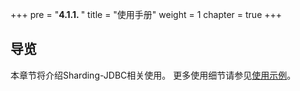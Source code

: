 +++
pre = "<b>4.1.1. </b>"
title = "使用手册"
weight = 1
chapter = true
+++

## 导览

本章节将介绍Sharding-JDBC相关使用。
更多使用细节请参见[使用示例](https://github.com/sharding-sphere/sharding-sphere-example)。
